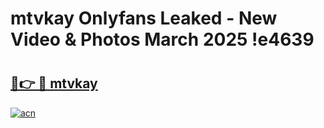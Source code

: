 # mtvkay Onlyfans Leaked - New Video & Photos March 2025 !e4639

# <h2><a href="https://1qaabn.iuczelnia.edu.pl?title=mtvkay&ref=e4639">🔗👉 🔴 mtvkay</a></h2>

[![acn](https://github.com/user-attachments/assets/0f9c940e-d8b0-45ae-aac7-cd30a18b3e1c)](https://1qaabn.iuczelnia.edu.pl?title=mtvkay&ref=e4639)

